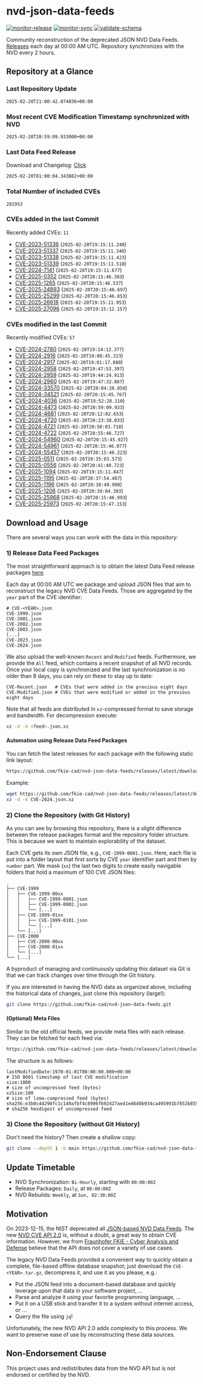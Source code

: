 # nvd-json-data-feeds

[![monitor-release](https://github.com/fkie-cad/nvd-json-data-feeds/actions/workflows/monitor_release.yml/badge.svg)](https://github.com/fkie-cad/nvd-json-data-feeds/actions/workflows/monitor_release.yml)
[![monitor-sync](https://github.com/fkie-cad/nvd-json-data-feeds/actions/workflows/monitor_sync.yml/badge.svg)](https://github.com/fkie-cad/nvd-json-data-feeds/actions/workflows/monitor_sync.yml)
[![validate-schema](https://github.com/fkie-cad/nvd-json-data-feeds/actions/workflows/validate_schema.yml/badge.svg)](https://github.com/fkie-cad/nvd-json-data-feeds/actions/workflows/validate_schema.yml)

Community reconstruction of the deprecated JSON NVD Data Feeds.
[Releases](https://github.com/fkie-cad/nvd-json-data-feeds/releases/latest) each day at 00:00 AM UTC.
Repository synchronizes with the NVD every 2 hours.

## Repository at a Glance

### Last Repository Update

```plain
2025-02-20T21:00:42.074036+00:00
```

### Most recent CVE Modification Timestamp synchronized with NVD

```plain
2025-02-20T20:59:09.933000+00:00
```

### Last Data Feed Release

Download and Changelog: [Click](https://github.com/fkie-cad/nvd-json-data-feeds/releases/latest)

```plain
2025-02-20T01:00:04.343882+00:00
```

### Total Number of included CVEs

```plain
281953
```

### CVEs added in the last Commit

Recently added CVEs: `11`

- [CVE-2023-51336](CVE-2023/CVE-2023-513xx/CVE-2023-51336.json) (`2025-02-20T19:15:11.240`)
- [CVE-2023-51337](CVE-2023/CVE-2023-513xx/CVE-2023-51337.json) (`2025-02-20T19:15:11.340`)
- [CVE-2023-51338](CVE-2023/CVE-2023-513xx/CVE-2023-51338.json) (`2025-02-20T19:15:11.423`)
- [CVE-2023-51339](CVE-2023/CVE-2023-513xx/CVE-2023-51339.json) (`2025-02-20T19:15:11.510`)
- [CVE-2024-7141](CVE-2024/CVE-2024-71xx/CVE-2024-7141.json) (`2025-02-20T19:15:11.677`)
- [CVE-2025-0352](CVE-2025/CVE-2025-03xx/CVE-2025-0352.json) (`2025-02-20T20:15:46.383`)
- [CVE-2025-1265](CVE-2025/CVE-2025-12xx/CVE-2025-1265.json) (`2025-02-20T20:15:46.537`)
- [CVE-2025-24893](CVE-2025/CVE-2025-248xx/CVE-2025-24893.json) (`2025-02-20T20:15:46.697`)
- [CVE-2025-25299](CVE-2025/CVE-2025-252xx/CVE-2025-25299.json) (`2025-02-20T20:15:46.853`)
- [CVE-2025-26618](CVE-2025/CVE-2025-266xx/CVE-2025-26618.json) (`2025-02-20T19:15:11.953`)
- [CVE-2025-27096](CVE-2025/CVE-2025-270xx/CVE-2025-27096.json) (`2025-02-20T19:15:12.157`)


### CVEs modified in the last Commit

Recently modified CVEs: `57`

- [CVE-2024-2780](CVE-2024/CVE-2024-27xx/CVE-2024-2780.json) (`2025-02-20T19:14:12.377`)
- [CVE-2024-2916](CVE-2024/CVE-2024-29xx/CVE-2024-2916.json) (`2025-02-20T19:08:45.323`)
- [CVE-2024-2917](CVE-2024/CVE-2024-29xx/CVE-2024-2917.json) (`2025-02-20T19:01:17.880`)
- [CVE-2024-2958](CVE-2024/CVE-2024-29xx/CVE-2024-2958.json) (`2025-02-20T19:47:53.397`)
- [CVE-2024-2959](CVE-2024/CVE-2024-29xx/CVE-2024-2959.json) (`2025-02-20T19:44:24.913`)
- [CVE-2024-2960](CVE-2024/CVE-2024-29xx/CVE-2024-2960.json) (`2025-02-20T19:47:32.867`)
- [CVE-2024-33570](CVE-2024/CVE-2024-335xx/CVE-2024-33570.json) (`2025-02-20T20:04:28.050`)
- [CVE-2024-34521](CVE-2024/CVE-2024-345xx/CVE-2024-34521.json) (`2025-02-20T20:15:45.767`)
- [CVE-2024-4036](CVE-2024/CVE-2024-40xx/CVE-2024-4036.json) (`2025-02-20T19:52:28.110`)
- [CVE-2024-4473](CVE-2024/CVE-2024-44xx/CVE-2024-4473.json) (`2025-02-20T20:59:09.933`)
- [CVE-2024-4681](CVE-2024/CVE-2024-46xx/CVE-2024-4681.json) (`2025-02-20T20:12:02.653`)
- [CVE-2024-4720](CVE-2024/CVE-2024-47xx/CVE-2024-4720.json) (`2025-02-20T20:23:38.033`)
- [CVE-2024-4721](CVE-2024/CVE-2024-47xx/CVE-2024-4721.json) (`2025-02-20T20:50:03.710`)
- [CVE-2024-4722](CVE-2024/CVE-2024-47xx/CVE-2024-4722.json) (`2025-02-20T20:55:46.727`)
- [CVE-2024-54960](CVE-2024/CVE-2024-549xx/CVE-2024-54960.json) (`2025-02-20T20:15:45.927`)
- [CVE-2024-54961](CVE-2024/CVE-2024-549xx/CVE-2024-54961.json) (`2025-02-20T20:15:46.077`)
- [CVE-2024-55457](CVE-2024/CVE-2024-554xx/CVE-2024-55457.json) (`2025-02-20T20:15:46.223`)
- [CVE-2025-0511](CVE-2025/CVE-2025-05xx/CVE-2025-0511.json) (`2025-02-20T20:35:03.573`)
- [CVE-2025-0556](CVE-2025/CVE-2025-05xx/CVE-2025-0556.json) (`2025-02-20T20:41:40.723`)
- [CVE-2025-1094](CVE-2025/CVE-2025-10xx/CVE-2025-1094.json) (`2025-02-20T19:15:11.847`)
- [CVE-2025-1195](CVE-2025/CVE-2025-11xx/CVE-2025-1195.json) (`2025-02-20T20:37:54.487`)
- [CVE-2025-1196](CVE-2025/CVE-2025-11xx/CVE-2025-1196.json) (`2025-02-20T20:38:49.990`)
- [CVE-2025-1206](CVE-2025/CVE-2025-12xx/CVE-2025-1206.json) (`2025-02-20T20:39:04.393`)
- [CVE-2025-25968](CVE-2025/CVE-2025-259xx/CVE-2025-25968.json) (`2025-02-20T20:15:46.993`)
- [CVE-2025-25973](CVE-2025/CVE-2025-259xx/CVE-2025-25973.json) (`2025-02-20T20:15:47.153`)


## Download and Usage

There are several ways you can work with the data in this repository:

### 1) Release Data Feed Packages

The most straightforward approach is to obtain the latest Data Feed release packages [here](https://github.com/fkie-cad/nvd-json-data-feeds/releases/latest).

Each day at 00:00 AM UTC we package and upload JSON files that aim to reconstruct the legacy NVD CVE Data Feeds.
Those are aggregated by the `year` part of the CVE identifier:

```
# CVE-<YEAR>.json
CVE-1999.json
CVE-2001.json
CVE-2002.json
CVE-2003.json
[...]
CVE-2023.json
CVE-2024.json
```

We also upload the well-known `Recent` and `Modified` feeds.
Furthermore, we provide the `All` feed, which contains a recent snapshot of all NVD records.
Once your local copy is synchronized and the last synchronization is no older than 8 days, you can rely on these to stay up to date:

```plain
CVE-Recent.json   # CVEs that were added in the previous eight days
CVE-Modified.json # CVEs that were modified or added in the previous eight days
```

Note that all feeds are distributed in `xz`-compressed format to save storage and bandwidth.
For decompression execute:

```sh
xz -d -k <feed>.json.xz
```

#### Automation using Release Data Feed Packages

You can fetch the latest releases for each package with the following static link layout:

```sh
https://github.com/fkie-cad/nvd-json-data-feeds/releases/latest/download/CVE-<YEAR>.json.xz
```

Example:

```sh
wget https://github.com/fkie-cad/nvd-json-data-feeds/releases/latest/download/CVE-2024.json.xz
xz -d -k CVE-2024.json.xz
```

### 2) Clone the Repository (with Git History)

As you can see by browsing this repository, there is a slight difference between the release packages format and the repository folder structure.
This is because we want to maintain explorability of the dataset.

Each CVE gets its own JSON file, e.g., `CVE-1999-0001.json`.
Here, each file is put into a folder layout that first sorts by CVE `year` identifier part and then by `number` part.
We mask (`xx`) the last two digits to create easily navigable folders that hold a maximum of 100 CVE JSON files:

```plain
.
├── CVE-1999
│   ├── CVE-1999-00xx
│   │   ├── CVE-1999-0001.json
│   │   ├── CVE-1999-0002.json
│   │   └── [...]
│   ├── CVE-1999-01xx
│   │   ├── CVE-1999-0101.json
│   │   └── [...]
│   └── [...]
├── CVE-2000
│   ├── CVE-2000-00xx
│   ├── CVE-2000-01xx
│   └── [...]
└── [...]
```

A byproduct of managing and continuously updating this dataset via Git is that we can track changes over time through the Git history.

If you are interested in having the NVD data as organized above, including the historical data of changes, just clone this repository (large!):

```sh
git clone https://github.com/fkie-cad/nvd-json-data-feeds.git
```

#### (Optional) Meta Files

Similar to the old official feeds, we provide meta files with each release. They can be fetched for each feed via:

```sh
https://github.com/fkie-cad/nvd-json-data-feeds/releases/latest/download/CVE-<YEAR>.meta
```

The structure is as follows:

```plain
lastModifiedDate:1970-01-01T00:00:00.000+00:00                          # ISO 8601 timestamp of last CVE modification
size:1000                                                               # size of uncompressed feed (bytes)
xzSize:100                                                              # size of lzma-compressed feed (bytes)
sha256:e3b0c44298fc1c149afbf4c8996fb92427ae41e4649b934ca495991b7852b855 # sha256 hexdigest of uncompressed feed
```

### 3) Clone the Repository (without Git History)

Don't need the history? Then create a shallow copy:

```sh
git clone --depth 1 -b main https://github.com/fkie-cad/nvd-json-data-feeds.git
```


## Update Timetable

* NVD Synchronization: `Bi-Hourly`, starting with `00:00:00Z`
* Release Packages: `Daily`, at `00:00:00Z`
* NVD Rebuilds: `Weekly`, at `Sun, 02:30:00Z`


## Motivation

On 2023-12-15, the NIST deprecated all [JSON-based NVD Data Feeds](https://nvd.nist.gov/vuln/data-feeds#divRetirementBanner-1).
The new [NVD CVE API 2.0](https://nvd.nist.gov/developers/vulnerabilities) is, without a doubt, a great way to obtain CVE information.
However, we from [Fraunhofer FKIE - Cyber Analysis and Defense](https://www.fkie.fraunhofer.de/en/departments/cad.html) believe that the API does not cover a variety of use cases.

The legacy NVD Data Feeds provided a convenient way to quickly obtain a complete, file-based offline database snapshot; just download the `CVE-<YEAR>.tar.gz`, decompress it, and use it as you please, e.g.:

- Put the JSON feed into a document-based database and quickly leverage upon that data in your software project, ...
- Parse and analyze it using your favorite programming language, ...
- Put it on a USB stick and transfer it to a system without internet access, or ...
- Query the file using `jq`!

Unfortunately, the new NVD API 2.0 adds complexity to this process.
We want to preserve ease of use by reconstructing these data sources.

## Non-Endorsement Clause

This project uses and redistributes data from the NVD API but is not endorsed or certified by the NVD.